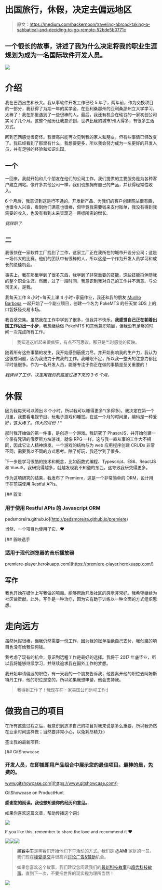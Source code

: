 # 出国旅行，休假，决定去偏远地区

> 原文：<https://medium.com/hackernoon/traveling-abroad-taking-a-sabbatical-and-deciding-to-go-remote-52bde5b0771c>

## 一个很长的故事，讲述了我为什么决定将我的职业生涯规划为成为一名国际软件开发人员。

![](img/19af16c7d6c978ec9a193c0218739ae6.png)

# 介绍

我在巴西出生和长大。我从事软件开发工作已经 5 年了，两年前，作为交换项目的一部分，我获得了为期一年的奖学金，在亚利桑那州的亚利桑那州立大学学习。太棒了！我在那里遇到了一些很棒的人。最后，我还有机会在硅谷的一家初创公司实习了几个月。这整个经历让我意识到，世界比我的城市/州大得多，有很多生活方式。

回到巴西感觉很奇怪。我很高兴能再次见到我的家人和朋友，但有些事情已经改变了。我已经看到了那里有什么，我想要更多，所以我会努力成为一名更好的开发人员，并有足够的经验和知识出国。

## 一个

一回来，我就开始和几个朋友在他们的公司工作。我们提供的主要服务是为各种客户建立网站。像许多其他公司一样，我们也想拥有自己的产品，并获得经常性收入。

6 个月后，我意识到这是行不通的。开发新产品、为我们的客户创建网站很有趣，也很令人兴奋，看到他们满意也很棒，但毕竟我需要钱来支付账单，我没有得到我需要的收入，也没有看到未来实现这一目标所需的增长。

*我辞职了*

## 二

我很快在一家软件工厂找到了工作，这家工厂正在我所在的城市开设分公司；这是一场伟大的比赛。他们的团队中有很棒的人，所以这是一个作为开发人员学习和成长的绝佳机会。

事实上，我在那里学到了很多东西，我学到了非常重要的技能，这些技能将伴随我的整个职业生涯。然而，过了一段时间，我意识到我对自己的工作并不满意。与公司无关，是我。

我每天工作 8 小时+每天上课 4 小时+家庭作业，我还和我的朋友 [Murillo Barbosa](https://medium.com/u/ed9562d574d3?source=post_page-----52bde5b0771c--------------------------------) 一起开始了一个副业项目，创建一个名为 PokeMTS 的任天堂 3DS 上的口袋妖怪交易市场。

我百感交集。虽然我在工作中学到了很多，但我并不快乐。**我感觉自己正在朝着出国工作迈出一小步**，我想继续做 PokeMTS 和其他兼职项目，但我没有足够的时间一次完成所有工作。

> 我知道这听起来很疯狂，有点不可思议。那只是当时感觉的反映。

随着所有这些事情的发生，我开始感到筋疲力尽，并开始影响我的生产力，我认为这很成问题，因为我致力于做我的工作。我睡眠不足，所以我一整天的注意力都比平时低很多。作为一名开发人员，能够专注于你正在做的事情是至关重要的！

*我辞掉了工作，决定用我的积蓄度过接下来的 3-6 个月。*

# 休假

因为我每天可以腾出 8 个小时，所以我可以睡得更多*(多得多)。我决定在第一个月里，我要看电视节目、玩电子游戏和睡觉。在这一个月的时间里，编码是一种爱好，这太棒了。*伟大的月份！**

那时我开始做的第一件事，是创造一个游戏。我研究了 PhaserJS，并开始创建一个带有咒语的俄罗斯方块游戏，就像 RPG 一样。这与我一直从事的工作大不相同，因此它让人精神焕发。一个游戏的结构与为 web 应用程序创建 CRUDs 非常不同，需要我以不同的方式思考。除了好玩，我还学到了很多。

下一步是学习很酷的技术和概念，比如函数式编程、Typescript、ES6、ReactJS 和 VueJS。我研究得越多，就越发现我不知道的东西，这导致我研究得更多。

作为这项研究的结果，我发布了 Premiere，这是一个非常简单的 ORM，设计用于在前端使用 Restful APIs。

[](http://pedsmoreira.github.io/premiere) [## 首演

### 用于使用 Restful APIs 的 Javascript ORM

pedsmoreira.github.io](http://pedsmoreira.github.io/premiere) 

当然，一个项目也使用了它，❤

[](https://premiere-player.herokuapp.com/) [## 首映选手

### 适用于现代浏览器的音乐播放器

premiere-player.herokuapp.com](https://premiere-player.herokuapp.com/) 

## 写作

我也开始在媒体上写我做的项目。能够帮助开发社区的感觉非常好。我希望继续为社区做贡献。此外，写作是一种治疗，因为它有助于训练以一种全面的方式组织思想。

# 走向远方

虽然休假很棒，但我仍然需要一份工作，因为我的账单拒绝自己支付，我创建的项目也没有给我任何钱。

我考虑了现有的机会，意识到远程工作是最好的选择。我将于 2017 年底毕业，所以我将能够继续学习，并继续追求我在国外工作的梦想。

我开始申请偏远的职位，有一天我的一个朋友告诉我，他要离开他的职位去阿姆斯特丹工作，他的职位是空的，所以如果我想申请，他会支持我。

> 我得到工作了！我现在在一家美国公司远程工作:)

# 做我自己的项目

在所有这些过程之后，我意识到追求自己的项目对我来说是多么重要，所以我仍然在业余时间这样做；当然要非常小心，以免耗尽精力:)

签出我的最新项目:

[](https://www.gitshowcase.com/) [## GitShowcase

### 开发人员，在即插即用产品组合中展示您的最佳项目。最棒的是，免费的。

www.gitshowcase.com](https://www.gitshowcase.com/) 

GitShowcase on ProductHunt

**感谢您的阅读。我也想知道你的经历和意见。**

如果你喜欢这篇文章，帮助传播这个词:)

![](img/02a14b46a07212cface451b89ab20fe7.png)

If you like this, remember to share the love and recommend it ❤

[![](img/50ef4044ecd4e250b5d50f368b775d38.png)](http://bit.ly/HackernoonFB)[![](img/979d9a46439d5aebbdcdca574e21dc81.png)](https://goo.gl/k7XYbx)[![](img/2930ba6bd2c12218fdbbf7e02c8746ff.png)](https://goo.gl/4ofytp)

> [黑客中午](http://bit.ly/Hackernoon)是黑客们开始他们下午活动的方式。我们是 [@AMI](http://bit.ly/atAMIatAMI) 家庭的一员。我们现在[接受提交](http://bit.ly/hackernoonsubmission)并很高兴[讨论广告&赞助](mailto:partners@amipublications.com)机会。
> 
> 如果您喜欢这个故事，我们建议您阅读我们的[最新科技故事](http://bit.ly/hackernoonlatestt)和[趋势科技故事](https://hackernoon.com/trending)。直到下一次，不要把世界的现实视为理所当然！

![](img/be0ca55ba73a573dce11effb2ee80d56.png)